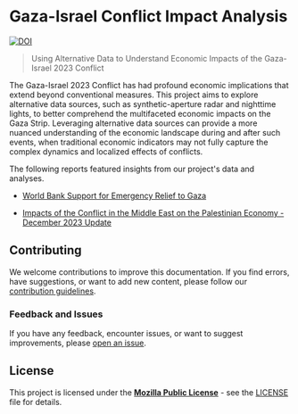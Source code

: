# Gaza-Israel Conflict Impact Analysis

[![DOI](https://zenodo.org/badge/707308540.svg)](https://zenodo.org/doi/10.5281/zenodo.10684882)

> Using Alternative Data to Understand Economic Impacts of the Gaza-Israel 2023 Conflict

The Gaza-Israel 2023 Conflict has had profound economic implications that extend beyond conventional measures. This project aims to explore alternative data sources, such as synthetic-aperture radar and nighttime lights, to better comprehend the multifaceted economic impacts on the Gaza Strip. Leveraging alternative data sources can provide a more nuanced understanding of the economic landscape during and after such events, when traditional economic indicators may not fully capture the complex dynamics and localized effects of conflicts.

The following reports featured insights from our project's data and analyses.

- [World Bank Support for Emergency Relief to Gaza](https://www.worldbank.org/en/news/press-release/2023/12/12/world-bank-support-for-emergency-relief-to-gaza)

- [Impacts of the Conflict in the Middle East on the Palestinian Economy - December 2023 Update](https://documents1.worldbank.org/curated/en/099721412142313834/pdf/IDU043992ccb0c283048bd0941e073dbfc46633b.pdf)

## Contributing

We welcome contributions to improve this documentation. If you find errors, have suggestions, or want to add new content, please follow our [contribution guidelines](docs/CONTRIBUTING.md).

### Feedback and Issues

If you have any feedback, encounter issues, or want to suggest improvements, please [open an issue](https://github.com/datapartnership/gaza-israel-conflict-impact-analysis/issues/new/choosem).

## License

This project is licensed under the [**Mozilla Public License**](https://opensource.org/license/mpl-2-0/) - see the [LICENSE](LICENSE) file for details.
